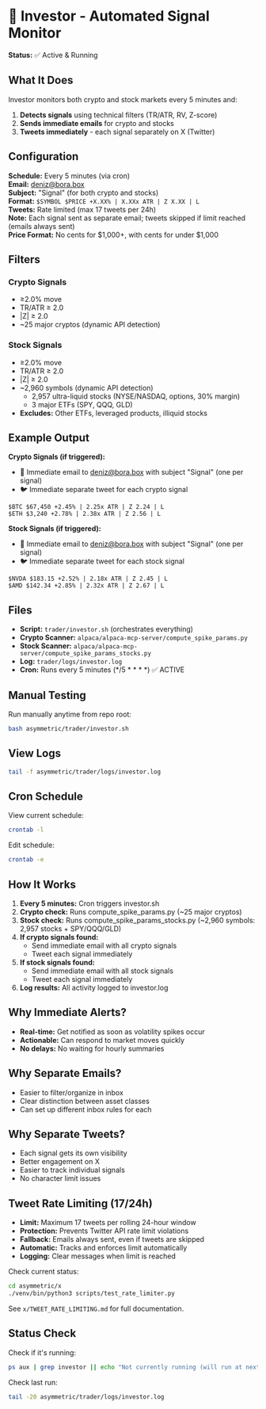 # 🤖 Investor - Automated Signal Monitor

**Status:** ✅ Active & Running

## What It Does

Investor monitors both crypto and stock markets every 5 minutes and:
1. **Detects signals** using technical filters (TR/ATR, RV, Z-score)
2. **Sends immediate emails** for crypto and stocks
3. **Tweets immediately** - each signal separately on X (Twitter)

## Configuration

**Schedule:** Every 5 minutes (via cron)  
**Email:** deniz@bora.box  
**Subject:** "Signal" (for both crypto and stocks)  
**Format:** `$SYMBOL $PRICE +X.XX% | X.XXx ATR | Z X.XX | L`  
**Tweets:** Rate limited (max 17 tweets per 24h)  
**Note:** Each signal sent as separate email; tweets skipped if limit reached (emails always sent)  
**Price Format:** No cents for $1,000+, with cents for under $1,000

## Filters

### Crypto Signals
- ≥2.0% move
- TR/ATR ≥ 2.0
- |Z| ≥ 2.0
- ~25 major cryptos (dynamic API detection)

### Stock Signals
- ≥2.0% move
- TR/ATR ≥ 2.0
- |Z| ≥ 2.0
- ~2,960 symbols (dynamic API detection)
  - 2,957 ultra-liquid stocks (NYSE/NASDAQ, options, 30% margin)
  - 3 major ETFs (SPY, QQQ, GLD)
- **Excludes:** Other ETFs, leveraged products, illiquid stocks

## Example Output

**Crypto Signals (if triggered):**
- 📧 Immediate email to deniz@bora.box with subject "Signal" (one per signal)
- 🐦 Immediate separate tweet for each crypto signal
```
$BTC $67,450 +2.45% | 2.25x ATR | Z 2.24 | L
$ETH $3,240 +2.78% | 2.38x ATR | Z 2.56 | L
```

**Stock Signals (if triggered):**
- 📧 Immediate email to deniz@bora.box with subject "Signal" (one per signal)
- 🐦 Immediate separate tweet for each stock signal
```
$NVDA $183.15 +2.52% | 2.18x ATR | Z 2.45 | L
$AMD $142.34 +2.85% | 2.32x ATR | Z 2.67 | L
```

## Files

- **Script:** `trader/investor.sh` (orchestrates everything)
- **Crypto Scanner:** `alpaca/alpaca-mcp-server/compute_spike_params.py`
- **Stock Scanner:** `alpaca/alpaca-mcp-server/compute_spike_params_stocks.py`
- **Log:** `trader/logs/investor.log`
- **Cron:** Runs every 5 minutes (*/5 * * * *) ✅ ACTIVE

## Manual Testing

Run manually anytime from repo root:
```bash
bash asymmetric/trader/investor.sh
```

## View Logs

```bash
tail -f asymmetric/trader/logs/investor.log
```

## Cron Schedule

View current schedule:
```bash
crontab -l
```

Edit schedule:
```bash
crontab -e
```

## How It Works

1. **Every 5 minutes:** Cron triggers investor.sh
2. **Crypto check:** Runs compute_spike_params.py (~25 major cryptos)
3. **Stock check:** Runs compute_spike_params_stocks.py (~2,960 symbols: 2,957 stocks + SPY/QQQ/GLD)
4. **If crypto signals found:**
   - Send immediate email with all crypto signals
   - Tweet each signal immediately
5. **If stock signals found:**
   - Send immediate email with all stock signals
   - Tweet each signal immediately
6. **Log results:** All activity logged to investor.log

## Why Immediate Alerts?

- **Real-time:** Get notified as soon as volatility spikes occur
- **Actionable:** Can respond to market moves quickly
- **No delays:** No waiting for hourly summaries

## Why Separate Emails?

- Easier to filter/organize in inbox
- Clear distinction between asset classes
- Can set up different inbox rules for each

## Why Separate Tweets?

- Each signal gets its own visibility
- Better engagement on X
- Easier to track individual signals
- No character limit issues

## Tweet Rate Limiting (17/24h)

- **Limit:** Maximum 17 tweets per rolling 24-hour window
- **Protection:** Prevents Twitter API rate limit violations
- **Fallback:** Emails always sent, even if tweets are skipped
- **Automatic:** Tracks and enforces limit automatically
- **Logging:** Clear messages when limit is reached

Check current status:
```bash
cd asymmetric/x
./venv/bin/python3 scripts/test_rate_limiter.py
```

See `x/TWEET_RATE_LIMITING.md` for full documentation.

## Status Check

Check if it's running:
```bash
ps aux | grep investor || echo "Not currently running (will run at next hour)"
```

Check last run:
```bash
tail -20 asymmetric/trader/logs/investor.log
```
